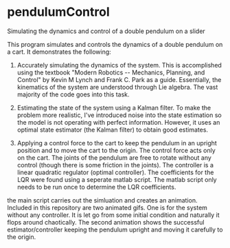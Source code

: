 # pendulumControl
Simulating the dynamics and control of a double pendulum on a slider


This program simulates and controls the dynamics of a double pendulum on a cart. It demonstrates the following:

1. Accurately simulating the dynamics of the system. This is accomplished using the textbook "Modern Robotics -- Mechanics, Planning, and Control" by Kevin M Lynch and Frank C. Park as a guide. Essentially, the kinematics of the system are understood through Lie algebra. The vast majority of the code goes into this task.

2. Estimating the state of the system using a Kalman filter. To make the problem more realistic, I've introduced noise into the state estimation so the model is not operating with perfect information. However, it uses an optimal state estimator (the Kalman filter) to obtain good estimates.

3. Applying a control force to the cart to keep the pendulum in an upright position and to move the cart to the origin. The control force acts only on the cart. The joints of the pendulum are free to rotate without any control (though there is some friction in the joints). The controller is a linear quadratic regulator (optimal controller). The coefficients for the LQR were found using a seperate matlab script. The matlab script only needs to be run once to determine the LQR coefficients.

the main script carries out the simluation and creates an animation. Included in this repository are two animated gifs. One is for the system without any controller. It is let go from some initial condition and naturally it flops around chaotically. The second animation shows the successful estimator/controller keeping the pendulum upright and moving it carefully to the origin.
